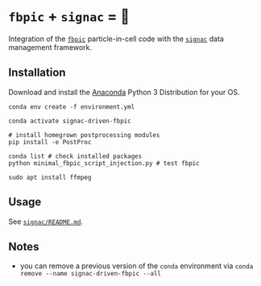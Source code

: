 # `fbpic` + `signac` = 💓

Integration of the [`fbpic`](https://fbpic.github.io) particle-in-cell code with the [`signac`](https://signac.io) data management framework.

## Installation

Download and install the [Anaconda](https://www.anaconda.com) Python 3
Distribution for your OS.

```console
conda env create -f environment.yml

conda activate signac-driven-fbpic

# install homegrown postprocessing modules
pip install -e PostProc

conda list # check installed packages
python minimal_fbpic_script_injection.py # test fbpic

sudo apt install ffmpeg
```

## Usage

See [`signac/README.md`](https://github.com/berceanu/signac-driven-fbpic/blob/master/signac/README.md).

## Notes

- you can remove a previous version of the `conda` environment via `conda remove --name signac-driven-fbpic --all`
